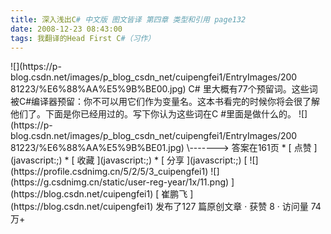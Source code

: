```yaml
---
title: 深入浅出C# 中文版 图文皆译 第四章 类型和引用 page132
date: 2008-12-23 08:43:00
tags: 我翻译的Head First C#（习作）
---
```

<?xml:namespace prefix = o ns = "urn:schemas-microsoft-com:office:office" />

![](https://p-blog.csdn.net/images/p_blog_csdn_net/cuipengfei1/EntryImages/200
81223/%E6%88%AA%E5%9B%BE00.jpg)

C#  里大概有77个预留词。这些词被C#编译器预留：你不可以用它们作为变量名。这本书看完的时候你将会很了解他们了。下面是你已经用过的。写下你认为这些词在C
#里面是做什么的。

![](https://p-blog.csdn.net/images/p_blog_csdn_net/cuipengfei1/EntryImages/200
81223/%E6%88%AA%E5%9B%BE01.jpg)

\-------> 答案在161页

  * [ 点赞  ](javascript:;)
  * [ 收藏  ](javascript:;)
  * [ 分享 ](javascript:;)

[ ![](https://profile.csdnimg.cn/5/2/5/3_cuipengfei1)
![](https://g.csdnimg.cn/static/user-reg-year/1x/11.png)
](https://blog.csdn.net/cuipengfei1)

[ 崔鹏飞 ](https://blog.csdn.net/cuipengfei1)

发布了127 篇原创文章  ·  获赞 8  ·  访问量 74万+

